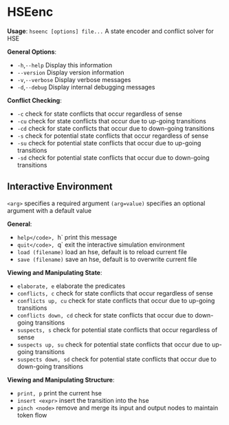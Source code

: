 # HSEenc

**Usage**: `hseenc [options] file...`
A state encoder and conflict solver for HSE

**General Options**:
 - `-h`,`--help`      Display this information
 - `--version`   Display version information
 - `-v`,`--verbose`   Display verbose messages
 - `-d`,`--debug`     Display internal debugging messages

**Conflict Checking**:
 - `-c`             check for state conflicts that occur regardless of sense
 - `-cu`            check for state conflicts that occur due to up-going transitions
 - `-cd`            check for state conflicts that occur due to down-going transitions
 - `-s`             check for potential state conflicts that occur regardless of sense
 - `-su`            check for potential state conflicts that occur due to up-going transitions
 - `-sd`            check for potential state conflicts that occur due to down-going transitions

## Interactive Environment

`<arg>` specifies a required argument
`(arg=value)` specifies an optional argument with a default value

**General**:
 - `help</code>, `h`                       print this message
 - `quit</code>, `q`                       exit the interactive simulation environment
 - `load (filename)`               load an hse, default is to reload current file
 - `save (filename)`               save an hse, default is to overwrite current file

**Viewing and Manipulating State**:
 - `elaborate, e`                  elaborate the predicates
 - `conflicts, c`                  check for state conflicts that occur regardless of sense
 - `conflicts up, cu`              check for state conflicts that occur due to up-going transitions
 - `conflicts down, cd`            check for state conflicts that occur due to down-going transitions
 - `suspects, s`                   check for potential state conflicts that occur regardless of sense
 - `suspects up, su`               check for potential state conflicts that occur due to up-going transitions
 - `suspects down, sd`             check for potential state conflicts that occur due to down-going transitions

**Viewing and Manipulating Structure**:
 - `print, p`                      print the current hse
 - `insert <expr>`                 insert the transition <expr> into the hse
 - `pinch <node>`                  remove <node> and merge its input and output nodes to maintain token flow
